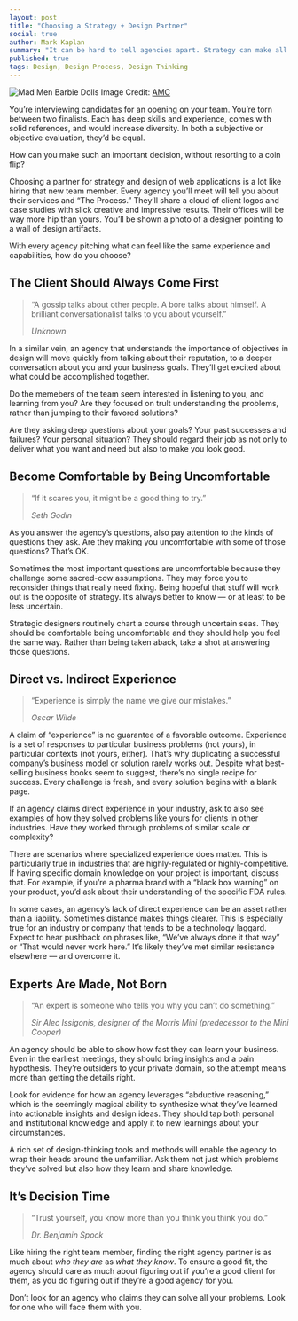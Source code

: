 ```yaml
---
layout: post
title: "Choosing a Strategy + Design Partner"
social: true
author: Mark Kaplan
summary: "It can be hard to tell agencies apart. Strategy can make all the difference. Learn how to spot a strategic agency."
published: true
tags: Design, Design Process, Design Thinking
---
```


![Mad Men Barbie Dolls](https://i.imgur.com/iHgcgzh.jpg)
Image Credit: [AMC](http://www.amc.com/shows/mad-men/extras/mad-men-barbie-dolls#/1)

You’re interviewing candidates for an opening on your team. You’re torn between two finalists. Each has deep skills and experience, comes with solid references, and would increase diversity. In both a subjective or objective evaluation, they’d be equal.
 
How can you make such an important decision, without resorting to a coin flip?  

Choosing a partner for strategy and design of web applications is a lot like hiring that new team member. Every agency you’ll meet will tell you about their services and “The Process.” They’ll share a cloud of client logos and case studies with slick creative and impressive results. Their offices will be way more hip than yours. You’ll be shown a photo of a designer pointing to a wall of design artifacts.
 
With every agency pitching what can feel like the same experience and capabilities, how do you choose?  

## The Client Should Always Come First

> “A gossip talks about other people. A bore talks about himself. A brilliant conversationalist talks to you about yourself.”
>
> <cite>Unknown</cite>

In a similar vein, an agency that understands the importance of objectives in design will move quickly from talking about their reputation, to a deeper conversation about you and your business goals. They’ll get excited about what could be accomplished together. 

Do the memebers of the team seem interested in listening to you, and learning from you?  Are they focused on trult understanding the problems, rather than jumping to their favored solutions?  

Are they asking deep questions about your goals?  Your past successes and failures?  Your personal situation? They should regard their job as not only to deliver what you want and need but also to make you look good.

## Become Comfortable by Being Uncomfortable

> “If it scares you, it might be a good thing to try.”
>
> <cite>Seth Godin</cite>

As you answer the agency’s questions, also pay attention to the kinds of questions they ask. Are they making you uncomfortable with some of those questions? That’s OK.  

Sometimes the most important questions are uncomfortable because they challenge some sacred-cow assumptions. They may force you to reconsider things that really need fixing. Being hopeful that stuff will work out is the opposite of strategy. It’s always better to know — or at least to be less uncertain. 
 
Strategic designers routinely chart a course through uncertain seas. They should be comfortable being uncomfortable and they should help you feel the same way. Rather than being taken aback, take a shot at answering those questions.

## Direct vs. Indirect Experience

> “Experience is simply the name we give our mistakes.”
>
> <cite>Oscar Wilde</cite>

A claim of “experience” is no guarantee of a favorable outcome. Experience is a set of responses to particular business problems (not yours), in particular contexts (not yours, either). That’s why duplicating a successful company’s business model or solution rarely works out. Despite what best-selling business books seem to suggest, there’s no single recipe for success. Every challenge is fresh, and every solution begins with a blank page.
 
If an agency claims direct experience in your industry, ask to also see examples of how they solved problems like yours for clients in other industries. Have they worked through problems of similar scale or complexity?

There are scenarios where specialized experience does matter. This is particularly true in industries that are highly-regulated or highly-competitive. If having specific domain knowledge on your project is important, discuss that. For example, if you’re a pharma brand with a “black box warning” on your product, you’d ask about their understanding of the specific FDA rules.

In some cases, an agency’s lack of direct experience can be an asset rather than a liability. Sometimes distance makes things clearer. This is especially true for an industry or company that tends to be a technology laggard. Expect to hear pushback on phrases like, “We’ve always done it that way” or “That would never work here.”  It’s likely they’ve met similar resistance elsewhere — and overcome it.

## Experts Are Made, Not Born

> “An expert is someone who tells you why you can’t do something.”
>
> <cite>Sir Alec Issigonis, designer of the Morris Mini (predecessor to the Mini Cooper)</cite>

An agency should be able to show how fast they can learn your business. Even in the earliest meetings, they should bring insights and a pain hypothesis. They’re outsiders to your private domain, so the attempt means more than getting the details right. 

Look for evidence for how an agency leverages “abductive reasoning,” which is the seemingly magical ability to synthesize what they’ve learned into actionable insights and design ideas. They should tap both personal and institutional knowledge and apply it to new learnings about your circumstances.

A rich set of design-thinking tools and methods will enable the agency to wrap their heads around the unfamiliar. Ask them not just which problems they’ve solved but also how they learn and share knowledge.

## It’s Decision Time

> “Trust yourself, you know more than you think you think you do.”
>
> <cite>Dr. Benjamin Spock</cite>

Like hiring the right team member, finding the right agency partner is as much about _who they are_ as _what they know_. To ensure a good fit, the agency should care as much about figuring out if you’re a good client for them, as you do figuring out if they’re a good agency for you.

Don’t look for an agency who claims they can solve all your problems. Look for one who will face them with you.
